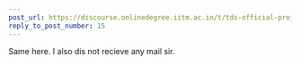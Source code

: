 ```yaml
---
post_url: https://discourse.onlinedegree.iitm.ac.in/t/tds-official-project1-discrepencies/171141/38
reply_to_post_number: 15
---
```

Same here. I also dis not recieve any mail sir.